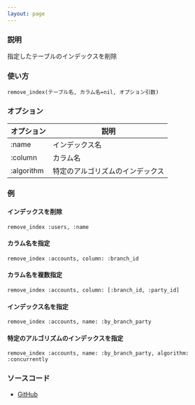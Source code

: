 ```yaml
---
layout: page
---
```


### 説明

指定したテーブルのインデックスを削除

### 使い方

    remove_index(テーブル名, カラム名=nil, オプション引数)

### オプション

| オプション | 説明                             |
| ---------- | -------------------------------- |
| :name      | インデックス名                   |
| :column    | カラム名                         |
| :algorithm | 特定のアルゴリズムのインデックス |

### 例

#### インデックスを削除

    remove_index :users, :name

#### カラム名を指定

    remove_index :accounts, column: :branch_id

#### カラム名を複数指定

    remove_index :accounts, column: [:branch_id, :party_id]

#### インデックス名を指定

    remove_index :accounts, name: :by_branch_party

#### 特定のアルゴリズムのインデックスを指定

    remove_index :accounts, name: :by_branch_party, algorithm: :concurrently

### ソースコード

- [GitHub](https://github.com/rails/rails/blob/984c3ef2775781d47efa9f541ce570daa2434a80/activerecord/lib/active_record/connection_adapters/abstract/schema_statements.rb#L894)
